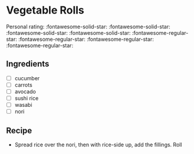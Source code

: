 # Vegetable Rolls

<!-- {cts} rating=1; (User can specify rating on scale of 1-5) -->

Personal rating: :fontawesome-solid-star: :fontawesome-solid-star: :fontawesome-solid-star: :fontawesome-solid-star: :fontawesome-regular-star: :fontawesome-regular-star: :fontawesome-regular-star: :fontawesome-regular-star:

<!-- {cte} -->

<!-- {cts} name_image=None; (User can specify image name) -->

<!-- TODO: Capture image -->

<!-- {cte} -->

## Ingredients

- [ ] cucumber
- [ ] carrots
- [ ] avocado
- [ ] sushi rice
- [ ] wasabi
- [ ] nori

## Recipe

- Spread rice over the nori, then with rice-side up, add the fillings. Roll

